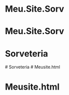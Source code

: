 # Meu.Site.Sorv
# Meu.Site.Sorv
# Sorveteria
#   S o r v e t e r i a  
 # Meusite.html
# Meusite.html
